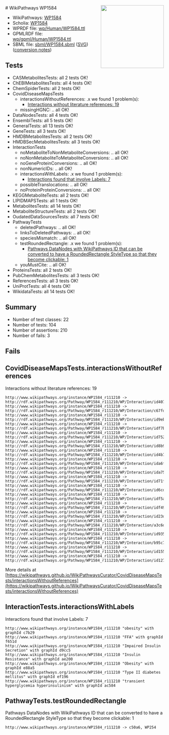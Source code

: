 <img style="float: right; width: 200px" src="../logo.png" />
# WikiPathways WP1584

* WikiPathways: [WP1584](https://identifiers.org/wikipathways:WP1584)
* Scholia: [WP1584](https://scholia.toolforge.org/wikipathways/WP1584)
* WPRDF file: [wp/Human/WP1584.ttl](../wp/Human/WP1584.ttl)
* GPMLRDF file: [wp/gpml/Human/WP1584.ttl](../wp/gpml/Human/WP1584.ttl)
* SBML file: [sbml/WP1584.sbml](../sbml/WP1584.sbml) ([SVG](../sbml/WP1584.svg)) ([conversion notes](../sbml/WP1584.txt))

## Tests
* CASMetabolitesTests: all 2 tests OK!
* ChEBIMetabolitesTests: all 4 tests OK!
* ChemSpiderTests: all 2 tests OK!
* CovidDiseaseMapsTests
    * interactionsWithoutReferences: .x we found 1 problem(s):
        * [Interactions without literature references: 19](#9701ccea)
    * missingHGNC: .. all OK!
* DataNodesTests: all 4 tests OK!
* EnsemblTests: all 5 tests OK!
* GeneralTests: all 13 tests OK!
* GeneTests: all 3 tests OK!
* HMDBMetabolitesTests: all 2 tests OK!
* HMDBSecMetabolitesTests: all 3 tests OK!
* InteractionTests
    * noMetaboliteToNonMetaboliteConversions: .. all OK!
    * noNonMetaboliteToMetaboliteConversions: .. all OK!
    * noGeneProteinConversions: .. all OK!
    * nonNumericIDs: .. all OK!
    * interactionsWithLabels: .x we found 1 problem(s):
        * [Interactions found that involve Labels: 7](#630d267e)
    * possibleTranslocations: .. all OK!
    * noProteinProteinConversions: .. all OK!
* KEGGMetaboliteTests: all 2 tests OK!
* LIPIDMAPSTests: all 1 tests OK!
* MetabolitesTests: all 14 tests OK!
* MetaboliteStructureTests: all 2 tests OK!
* OudatedDataSourcesTests: all 7 tests OK!
* PathwayTests
    * deletedPathways: .. all OK!
    * linksToDeletedPathways: .. all OK!
    * speciesMismatch: .. all OK!
    * testRoundedRectangle: .x we found 1 problem(s):
        * [Pathways DataNodes with WikiPathways ID that can be converted to have a RoundedRectangle StyleType so that they become clickable: 1](#9fbad3cb)
    * youMustCite: .. all OK!
* ProteinsTests: all 2 tests OK!
* PubChemMetabolitesTests: all 3 tests OK!
* ReferencesTests: all 3 tests OK!
* UniProtTests: all 4 tests OK!
* WikidataTests: all 14 tests OK!


## Summary

* Number of test classes: 22
* Number of tests: 104
* Number of assertions: 210
* Number of fails: 3

## Fails

<a name="9701ccea" />

## CovidDiseaseMapsTests.interactionsWithoutReferences

Interactions without literature references: 19
```
http://www.wikipathways.org/instance/WP1584_r111210 -> http://rdf.wikipathways.org/Pathway/WP1584_r111210/WP/Interaction/id407ae2a6
http://www.wikipathways.org/instance/WP1584_r111210 -> http://rdf.wikipathways.org/Pathway/WP1584_r111210/WP/Interaction/c67fd
http://www.wikipathways.org/instance/WP1584_r111210 -> http://rdf.wikipathways.org/Pathway/WP1584_r111210/WP/Interaction/id9eb8a817
http://www.wikipathways.org/instance/WP1584_r111210 -> http://rdf.wikipathways.org/Pathway/WP1584_r111210/WP/Interaction/idf7b9f7a8
http://www.wikipathways.org/instance/WP1584_r111210 -> http://rdf.wikipathways.org/Pathway/WP1584_r111210/WP/Interaction/id7520cec5
http://www.wikipathways.org/instance/WP1584_r111210 -> http://rdf.wikipathways.org/Pathway/WP1584_r111210/WP/Interaction/id8b9d83d
http://www.wikipathways.org/instance/WP1584_r111210 -> http://rdf.wikipathways.org/Pathway/WP1584_r111210/WP/Interaction/id4b7c70df
http://www.wikipathways.org/instance/WP1584_r111210 -> http://rdf.wikipathways.org/Pathway/WP1584_r111210/WP/Interaction/ida6f72efc
http://www.wikipathways.org/instance/WP1584_r111210 -> http://rdf.wikipathways.org/Pathway/WP1584_r111210/WP/Interaction/ida75f3386
http://www.wikipathways.org/instance/WP1584_r111210 -> http://rdf.wikipathways.org/Pathway/WP1584_r111210/WP/Interaction/id71f56de3
http://www.wikipathways.org/instance/WP1584_r111210 -> http://rdf.wikipathways.org/Pathway/WP1584_r111210/WP/Interaction/id6cdf13e9
http://www.wikipathways.org/instance/WP1584_r111210 -> http://rdf.wikipathways.org/Pathway/WP1584_r111210/WP/Interaction/idf5a57cb4
http://www.wikipathways.org/instance/WP1584_r111210 -> http://rdf.wikipathways.org/Pathway/WP1584_r111210/WP/Interaction/idf49a1289
http://www.wikipathways.org/instance/WP1584_r111210 -> http://rdf.wikipathways.org/Pathway/WP1584_r111210/WP/Interaction/id23d3a8cd
http://www.wikipathways.org/instance/WP1584_r111210 -> http://rdf.wikipathways.org/Pathway/WP1584_r111210/WP/Interaction/a3c6d
http://www.wikipathways.org/instance/WP1584_r111210 -> http://rdf.wikipathways.org/Pathway/WP1584_r111210/WP/Interaction/id93543d4b
http://www.wikipathways.org/instance/WP1584_r111210 -> http://rdf.wikipathways.org/Pathway/WP1584_r111210/WP/Interaction/b95c7
http://www.wikipathways.org/instance/WP1584_r111210 -> http://rdf.wikipathways.org/Pathway/WP1584_r111210/WP/Interaction/id1553b3d3
http://www.wikipathways.org/instance/WP1584_r111210 -> http://rdf.wikipathways.org/Pathway/WP1584_r111210/WP/Interaction/id127ec11e
```

More details at [https://wikipathways.github.io/WikiPathwaysCurator/CovidDiseaseMapsTests/interactionsWithoutReferences](https://wikipathways.github.io/WikiPathwaysCurator/CovidDiseaseMapsTests/interactionsWithoutReferences)

<a name="630d267e" />

## InteractionTests.interactionsWithLabels

Interactions found that involve Labels: 7
```
http://www.wikipathways.org/instance/WP1584_r111210 "obesity" with graphId c7b29
http://www.wikipathways.org/instance/WP1584_r111210 "FFA" with graphId f651d
http://www.wikipathways.org/instance/WP1584_r111210 "Impaired Insulin Secretion" with graphId d9cc5
http://www.wikipathways.org/instance/WP1584_r111210 "Insulin Resistance" with graphId ae200
http://www.wikipathways.org/instance/WP1584_r111210 "Obesity" with graphId e88a5
http://www.wikipathways.org/instance/WP1584_r111210 "Type II diabetes mellitus" with graphId ef196
http://www.wikipathways.org/instance/WP1584_r111210 "transient hyperglycemia hyperinsulinism" with graphId ac584
```

<a name="9fbad3cb" />

## PathwayTests.testRoundedRectangle

Pathways DataNodes with WikiPathways ID that can be converted to have a RoundedRectangle StyleType so that they become clickable: 1
```
http://www.wikipathways.org/instance/WP1584_r111210 -> c50a6, WP254
 ```

